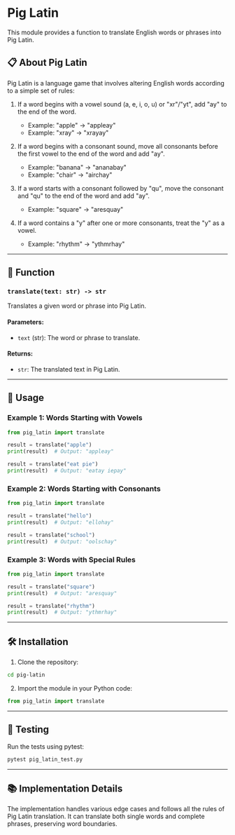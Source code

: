 # Pig Latin

This module provides a function to translate English words or phrases into Pig Latin.

## 📋 About Pig Latin

Pig Latin is a language game that involves altering English words according to a simple set of rules:

1. If a word begins with a vowel sound (a, e, i, o, u) or "xr"/"yt", add "ay" to the end of the word.
   - Example: "apple" → "appleay"
   - Example: "xray" → "xrayay"

2. If a word begins with a consonant sound, move all consonants before the first vowel to the end of the word and add "ay".
   - Example: "banana" → "ananabay"
   - Example: "chair" → "airchay"

3. If a word starts with a consonant followed by "qu", move the consonant and "qu" to the end of the word and add "ay".
   - Example: "square" → "aresquay"

4. If a word contains a "y" after one or more consonants, treat the "y" as a vowel.
   - Example: "rhythm" → "ythmrhay"

---

## 📝 Function

### `translate(text: str) -> str`
Translates a given word or phrase into Pig Latin.

#### Parameters:
- `text` (str): The word or phrase to translate.

#### Returns:
- `str`: The translated text in Pig Latin.

---

## 🚀 Usage

### Example 1: Words Starting with Vowels
```python
from pig_latin import translate

result = translate("apple")
print(result)  # Output: "appleay"

result = translate("eat pie")
print(result)  # Output: "eatay iepay"
```

### Example 2: Words Starting with Consonants
```python
from pig_latin import translate

result = translate("hello")
print(result)  # Output: "ellohay"

result = translate("school")
print(result)  # Output: "oolschay"
```

### Example 3: Words with Special Rules
```python
from pig_latin import translate

result = translate("square")
print(result)  # Output: "aresquay"

result = translate("rhythm")
print(result)  # Output: "ythmrhay"
```

---

## 🛠️ Installation

1. Clone the repository:
```bash
cd pig-latin
```

2. Import the module in your Python code:
```python
from pig_latin import translate
```

---

## 🧪 Testing

Run the tests using pytest:

```bash
pytest pig_latin_test.py
```

---

## 📚 Implementation Details

The implementation handles various edge cases and follows all the rules of Pig Latin translation. It can translate both single words and complete phrases, preserving word boundaries.